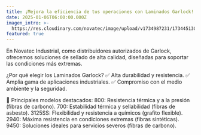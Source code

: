 ```yaml
---
title: ¡Mejora la eficiencia de tus operaciones con Laminados Garlock!
date: 2025-01-06T06:00:00.000Z
imagen_intro: >-
  https://res.cloudinary.com/novatec/image/upload/v1734987231/1734451303312_woqukl.jpg
featured: true
---
```


En Novatec Industrial, como distribuidores autorizados de Garlock, ofrecemos soluciones de sellado de alta calidad, diseñadas para soportar las condiciones más extremas.

¿Por qué elegir los Laminados Garlock?
✅ Alta durabilidad y resistencia.
✅ Amplia gama de aplicaciones industriales.
✅ Compromiso con el medio ambiente y la seguridad.

📌 Principales modelos destacados:
800: Resistencia térmica y a la presión (fibras de carbono).
700: Estabilidad térmica y sellabilidad (fibras de asbesto).
3125SS: Flexibilidad y resistencia a químicos (grafito flexible).
2940: Máxima resistencia en condiciones extremas (fibras sintéticas).
9450: Soluciones ideales para servicios severos (fibras de carbono).
